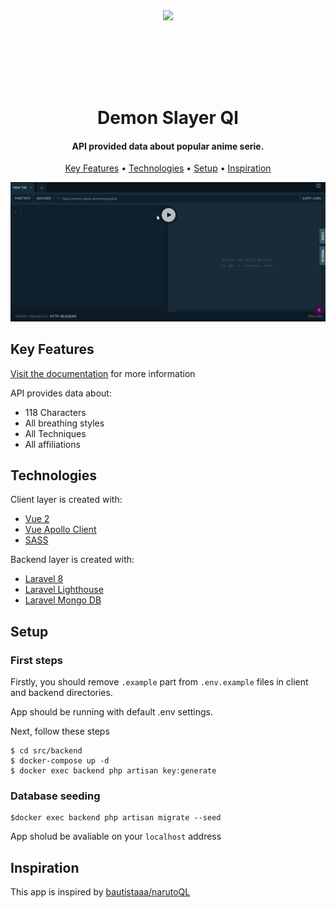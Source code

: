 <div align="center" style="margin: 5rem 0">
  <img src="https://pa1.narvii.com/7625/69374b1ee7766f75bf2f1a88b537f0216d57fea7r1-540-304_hq.gif" />
</div>

<br>

<h1 align="center">Demon Slayer Ql</h1>

<h4 align="center">API provided data about popular anime serie.</h4>

<p align="center">
  <a href="#key-features">Key Features</a> •
  <a href="#technologies">Technologies</a> •
  <a href="#setup">Setup</a> •
  <a href="#inspiration">Inspiration</a>
</p>

![screenshot](https://raw.githubusercontent.com/CatS0up/demon-slayer-ql/main/media/playground.gif)



## Key Features
[Visit the documentation](https://github.com/sass/sass) for more information

API provides data about:
* 118 Characters
* All breathing styles
* All Techniques
* All affiliations

## Technologies
Client layer is created with:
* [Vue 2](https://github.com/vuejs/vue) 
* [Vue Apollo Client](https://github.com/vuejs/apollo) 
* [SASS](https://github.com/sass/sass) 
  
Backend layer is created with:
* [Laravel 8](https://github.com/laravel/laravel) 
* [Laravel Lighthouse](https://github.com/nuwave/lighthouse) 
* [Laravel Mongo DB](https://github.com/jenssegers/laravel-mongodb) 
  
## Setup

### First steps
Firstly, you should remove `.example` part from `.env.example` files in client and backend directories.

App should be running with default .env settings.

Next, follow these steps
```
$ cd src/backend
$ docker-compose up -d
$ docker exec backend php artisan key:generate
```

### Database seeding
```
$docker exec backend php artisan migrate --seed
```
App sholud be avaliable on your `localhost` address

## Inspiration
This app is inspired by [bautistaaa/narutoQL](https://github.com/bautistaaa/narutoQL) 
